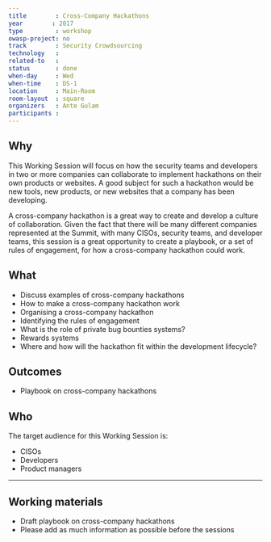 ```yaml
---
title        : Cross-Company Hackathons
year		: 2017
type         : workshop
owasp-project: no
track        : Security Crowdsourcing
technology   :
related-to   :
status       : done
when-day     : Wed
when-time    : DS-1
location     : Main-Room
room-layout  : square
organizers   : Ante Gulam
participants :
---
```



## Why

This Working Session will focus on how the security teams and developers in two or more companies can collaborate to implement hackathons on their own products or websites. A good subject for such a hackathon would be new tools, new products, or new websites that a company has been developing. 

A cross-company hackathon is a great way to create and develop a culture of collaboration. Given the fact that there will be many different companies represented at the Summit, with many CISOs, security teams, and developer teams, this session is a great opportunity to create a playbook, or a set of rules of engagement, for how a cross-company hackathon could work. 

## What

- Discuss examples of cross-company hackathons 
-	How to make a cross-company hackathon work
-	Organising a cross-company hackathon
-	Identifying the rules of engagement 
- What is the role of private bug bounties systems?
- Rewards systems
-	Where and how will the hackathon fit within the development lifecycle?

## Outcomes 

- Playbook on cross-company hackathons

## Who

The target audience for this Working Session is:

-	CISOs
-	Developers
-	Product managers

--- 

## Working materials

- Draft playbook on cross-company hackathons
- Please add as much information as possible before the sessions



